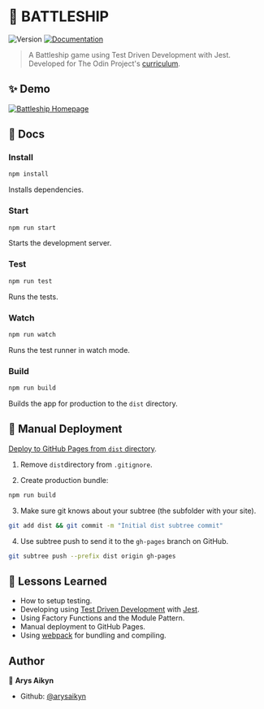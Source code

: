 # 🚢 BATTLESHIP
![Version](https://img.shields.io/badge/version-1.0.0-blue.svg?cacheSeconds=2592000)
[![Documentation](https://img.shields.io/badge/documentation-yes-brightgreen.svg)](https://github.com/JCarlosLucio/battleship#readme)

> A Battleship game using Test Driven Development with Jest.
> Developed for The Odin Project's
> [curriculum](https://www.theodinproject.com/lessons/node-path-javascript-battleship).

## ✨ Demo
[![Battleship Homepage](../media/battleship-desktop.webp?raw=true)](https://arysaikyn.github.io/battleship)

## 📜 Docs

### Install

```sh
npm install
```
Installs dependencies.

### Start

```sh
npm run start
```
Starts the development server.

### Test

```sh
npm run test
```
Runs the tests.

### Watch

```sh
npm run watch
```
Runs the test runner in watch mode.

### Build

```sh
npm run build
```

Builds the app for production to the `dist` directory.

## 🚀 Manual Deployment

[Deploy to GitHub Pages from `dist` directory](https://gist.github.com/cobyism/4730490).
1. Remove `dist`directory from `.gitignore`.

2. Create production bundle:

```sh
npm run build

```
3. Make sure git knows about your subtree (the subfolder with your site).

```sh
git add dist && git commit -m "Initial dist subtree commit"
```

4. Use subtree push to send it to the `gh-pages` branch on GitHub.

```sh
git subtree push --prefix dist origin gh-pages
```
## 📖 Lessons Learned

- How to setup testing.
- Developing using [Test Driven Development](https://web.archive.org/web/20211123190134/http://godswillokwara.com/index.php/2016/09/09/the-importance-of-test-driven-development/) with [Jest](https://jestjs.io/).
- Using Factory Functions and the Module Pattern.
- Manual deployment to GitHub Pages.
- Using [webpack](https://webpack.js.org/) for bundling and compiling.
## Author

👤 **Arys Aikyn**

* Github: [@arysaikyn](https://github.com/arysaikyn)